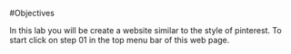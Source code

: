 #Objectives

In this lab you will be create a website similar to the style of pinterest. To start click on step 01 in the top menu bar of this web page.

